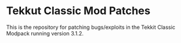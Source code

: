 # Tekkut Classic Mod Patches
This is the repository for patching bugs/exploits in the Tekkit Classic Modpack running version 3.1.2.
